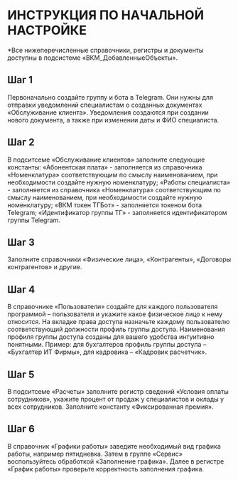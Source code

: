# ИНСТРУКЦИЯ ПО НАЧАЛЬНОЙ НАСТРОЙКЕ
*Все нижеперечисленные справочники, регистры и документы доступны в подсистеме «ВКМ_ДобавленныеОбъекты».


## Шаг 1
Первоначально создайте группу и бота в Telegram. Они нужны для отправки уведомлений
специалистам о созданных документах «Обслуживание клиента». Уведомления создаются при
создании нового документа, а также при изменении даты и ФИО специалиста.

## Шаг 2
В подситсеме «Обслуживание клиентов» заполните следующие константы: 
«Абонентская плата» - заполняется из справочника «Номенклатура» соответствующим по смыслу
наименованием, при необходимости создайте нужную номенклатуру;
«Работы специалиста» - заполняется из справочника «Номенклатура» соответствующим по смыслу
наименованием, при необходимости создайте нужную номенклатуру;
«ВКМ токен ТГБот» - заполняется токеном бота Telegram; 
«Идентификатор группы ТГ» - заполняется идентификатором группы Telegram.

## Шаг 3 
Заполните справочники «Физические лица», «Контрагенты», «Договоры контрагентов»
и другие.

## Шаг 4
В справочнике «Пользователи» создайте для каждого пользователя программой –
пользователя и укажите какое физическое лицо к нему относится.
На вкладке права доступа назначьте каждому пользователю соответствующий должности 
профиль группы доступа. Наименования профиля группы доступа созданы для вашего 
удобства интуитивно понятными. Пример: для бухгалтеров профиль группы доступа – 
«Бухгалтер ИТ Фирмы», для кадровика – «Кадровик расчетчик».

## Шаг 5
В подситсеме «Расчеты» заполните регистр сведений «Условия оплаты сотрудников», 
укажите процент от продаж у специалистов и оклады у всех сотрудников.
Заполните константу «Фиксированная премия».

## Шаг 6
В справочник «Графики работы» заведите необходимый вид графика работы, например пятидневка. 
Затем в группе «Сервис» воспользуйтесь обработкой «Заполнение графика». 
Далее в регистре «График работы» проверьте корректность заполнения графика.

